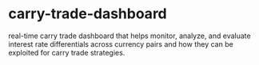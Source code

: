# carry-trade-dashboard
real-time carry trade dashboard that helps monitor, analyze, and evaluate interest rate differentials across currency pairs and how they can be exploited for carry trade strategies.
